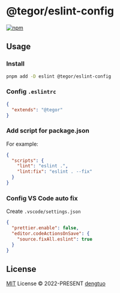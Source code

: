 # @tegor/eslint-config

[![npm](https://img.shields.io/npm/v/@tegor/eslint-config?color=a1b858&label=)](https://npmjs.com/package/@tegor/eslint-config)

## Usage

### Install

```bash
pnpm add -D eslint @tegor/eslint-config
```

### Config `.eslintrc`

```json
{
  "extends": "@tegor"
}
```

### Add script for package.json

For example:

```json
{
  "scripts": {
    "lint": "eslint .",
    "lint:fix": "eslint . --fix"
  }
}
```

### Config VS Code auto fix

Create `.vscode/settings.json`

```json
{
  "prettier.enable": false,
  "editor.codeActionsOnSave": {
    "source.fixAll.eslint": true
  }
}
```

## License

[MIT](./LICENSE) License &copy; 2022-PRESENT [dengtuo](https://github.com/fightwithtiger)
